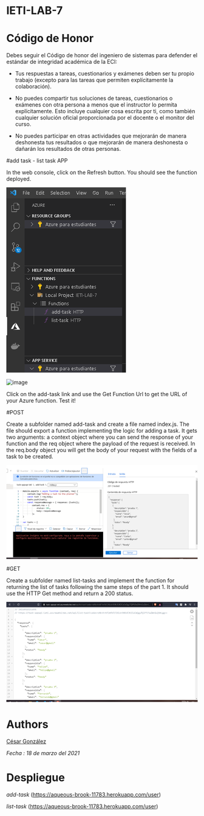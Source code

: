 # IETI-LAB-7
# Código de Honor

Debes seguir el Código de honor del ingeniero de sistemas para defender el estándar de integridad académica de la ECI:

* Tus respuestas a tareas, cuestionarios y exámenes deben ser tu propio trabajo (excepto para las tareas que permiten explícitamente la colaboración).

* No puedes compartir tus soluciones de tareas, cuestionarios o exámenes con otra persona a menos que el instructor lo permita explícitamente. Esto incluye cualquier cosa escrita por ti, como también cualquier solución oficial proporcionada por el docente o el monitor del curso.

* No puedes participar en otras actividades que mejorarán de manera deshonesta tus resultados o que mejorarán de manera deshonesta o dañarán los resultados de otras personas.


#add task - list task APP

In the web console, click on the Refresh button. You should see the function deployed.


![image](https://github.com/csarssj/IETI-LAB-7/blob/main/img/azure.png)

![image](https://github.com/csarssj/IETI-LAB-7/blob/main/img/azure1.png)

Click on the add-task link and use the Get Function Url to get the URL of your Azure function. Test it!

#POST

Create a subfolder named add-task and create a file named index.js. The file should export a function implementing the logic for adding a task. It gets two arguments: a context object where you can send the response of your function and the req object where the payload of the request is received. In the req.body object you will get the body of your request with the fields of a task to be created.

![image](https://github.com/csarssj/IETI-LAB-7/blob/main/img/post.png)

#GET

Create a subfolder named list-tasks and implement the function for returning the list of tasks following the same steps of the part 1. It should use the HTTP Get method and return a 200 status.

![image](https://github.com/csarssj/IETI-LAB-7/blob/main/img/get.png)


# Authors

[César González](https://github.com/csarssj) 

_Fecha : 18 de marzo del 2021_ 
# Despliegue
*add-task* (https://aqueous-brook-11783.herokuapp.com/user)

*list-task* (https://aqueous-brook-11783.herokuapp.com/user)
